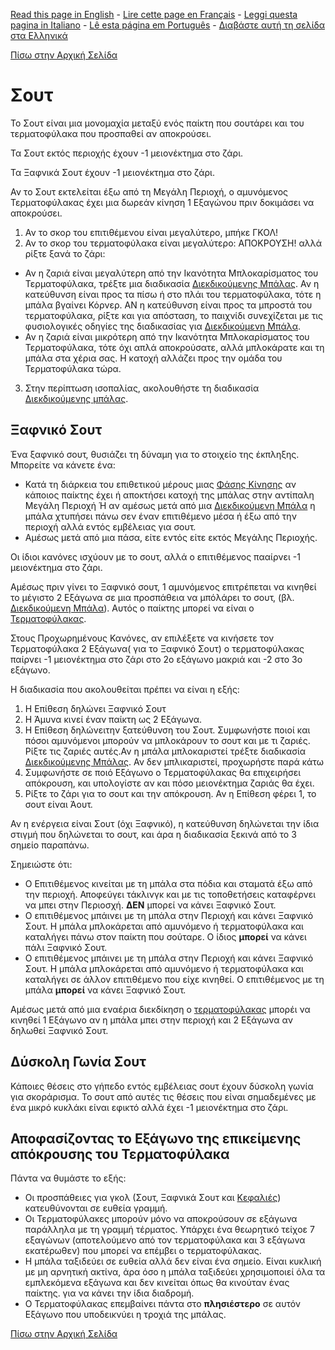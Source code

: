 [Read this page in English](https://counterattackgame.github.io/wiki/shooting) - [Lire cette page en Français](https://counterattackgame.github.io/wiki/fr/shooting) - [Leggi questa pagina in Italiano](https://counterattackgame.github.io/wiki/it/shooting) - [Lê esta página em Português](https://counterattackgame.github.io/wiki/pt/shooting) - [Διαβάστε αυτή τη σελίδα στα Ελληνικά](https://counterattackgame.github.io/wiki/gr/shooting)

[Πίσω στην Αρχική Σελίδα](https://counterattackgame.github.io/wiki/gr/index)
# Σουτ

Το Σουτ είναι μια μονομαχία μεταξύ ενός παίκτη που σουτάρει και του τερματοφύλακα που προσπαθεί αν αποκρούσει.

Τα Σουτ εκτός περιοχής έχουν -1 μειονέκτημα στο ζάρι.

Τα Ξαφνικά Σουτ έχουν -1 μειονέκτημα στο ζάρι.

Αν το Σουτ εκτελείται έξω από τη Μεγάλη Περιοχή, ο αμυνόμενος Τερματοφύλακας έχει μια δωρεάν κίνηση 1 Εξαγώνου πριν δοκιμάσει να αποκρούσει.

1. Αν το σκορ του επιτιθέμενου είναι μεγαλύτερο, μπήκε ΓΚΟΛ!
2. Αν το σκορ του τερματοφύλακα είναι μεγαλύτερο: ΑΠΟΚΡΟΥΣΗ! αλλά ρίξτε ξανά το ζάρι:

- Αν η ζαριά είναι μεγαλύτερη από την Ικανότητα Μπλοκαρίσματος του Τερματοφύλακα, τρέξτε μια διαδικασία [Διεκδικούμενης Μπάλας](https://counterattackgame.github.io/wiki/gr/loose_ball). Αν η κατεύθυνση είναι προς τα πίσω ή στο πλάι του τερματοφύλακα, τότε η μπάλα βγαίνει Κόρνερ. ΑΝ η κατεύθυνση είναι προς τα μπροστά του τερματοφύλακα, ρίξτε και για απόσταση, το παιχνίδι συνεχίζεται με τις φυσιολογικές οδηγίες της διαδικασίας για [Διεκδικούμενη Μπάλα](https://counterattackgame.github.io/wiki/gr/loose_ball).
- Αν η ζαριά είναι μικρότερη από την Ικανότητα Μπλοκαρίσματος του Τερματοφύλακα, τότε όχι απλά αποκρούσατε, αλλά μπλοκάρατε και τη μπάλα στα χέρια σας. Η κατοχή αλλάζει προς την ομάδα του Τερματοφύλακα τώρα.

3. Στην περίπτωση ισοπαλίας, ακολουθήστε τη διαδικασία [Διεκδικούμενης μπάλας](https://counterattackgame.github.io/wiki/gr/loose_ball).


## Ξαφνικό Σουτ

Ένα ξαφνικό σουτ, θυσιάζει τη δύναμη για το στοιχείο της έκπληξης. Μπορείτε να κάνετε ένα:

- Κατά τη διάρκεια του επιθετικού μέρους μιας [Φάσης Κίνησης](https://counterattackgame.github.io/wiki/gr/movement_phase) αν κάποιος παίκτης έχει ή αποκτήσει κατοχή της μπάλας στην αντίπαλη Μεγάλη Περιοχή Ή αν αμέσως μετά από μια [Διεκδικούμενη Μπάλα](https://counterattackgame.github.io/wiki/gr/loose_ball) η μπάλα χτυπήσει πάνω σεν έναν επιτιθέμενο μέσα ή έξω από την περιοχή αλλά εντός εμβέλειας για σουτ.
- Αμέσως μετά από μια πάσα, είτε εντός είτε εκτός Μεγάλης Περιοχής.

Οι ίδιοι κανόνες ισχύουν με το σουτ, αλλά ο επιτιθέμενος πααίρνει -1 μειονέκτημα στο ζάρι.

Αμέσως πριν γίνει το Ξαφνικό σουτ, 1 αμυνόμενος επιτρέπεται να κινηθεί το μέγιστο 2 Εξάγωνα σε μια προσπάθεια να μπόλάρει το σουτ, (βλ. [Διεκδικούμενη Μπάλα](https://counterattackgame.github.io/wiki/gr/loose_ball)). Αυτός ο παίκτης μπορεί να είναι ο [Τερματοφύλακας](https://counterattackgame.github.io/wiki/gr/goalkeeper).

Στους Προχωρημένους Κανόνες, αν επιλέξετε να κινήσετε τον Τερματοφύλακα 2 Εξάγωνα( για το Ξαφνικό Σουτ) ο τερματοφύλακας παίρνει -1 μειονέκτημα στο ζάρι στο 2ο εξάγωνο μακριά και -2 στο 3ο εξάγωνο.

Η διαδικασία που ακολουθείται πρέπει να είναι η εξής:

1. Η Επίθεση δηλώνει Ξαφνικό Σουτ
2. Η Άμυνα κινεί έναν παίκτη ως 2 Εξάγωνα.
3. Η Επίθεση δηλώνειτην ξατεύθυνση του Σουτ. Συμφωνήστε ποιοί και πόσοι αμυνόμενοι μπορούν να μπλοκάρουν το σουτ και με τι ζαριές. Ρίξτε τις ζαριές αυτές.Αν η μπάλα μπλοκαριστεί τρέξτε διαδικασία [Διεκδικούμενης Μπάλας](https://counterattackgame.github.io/wiki/gr/loose_ball). Αν δεν μπλικαριστεί, προχωρήστε παρά κάτω
4. Συμφωνήστε σε ποιό Εξάγωνο ο Τερματοφύλακας θα επιχειρήσει απόκρουση, και υπολογίστε αν και πόσο μειονέκτημα ζαριάς θα έχει.
5. Ρίξτε το ζάρι για το σουτ και την απόκρουση. Αν η Επίθεση φέρει 1, το σουτ είναι Άουτ.

Αν η ενέργεια είναι Σουτ (όχι Ξαφνικό), η κατεύθυνση δηλώνεται την ίδια στιγμή που δηλώνεται το σουτ, και άρα η διαδικασία ξεκινά από το 3 σημείο παραπάνω.

Σημειώστε ότι:

- Ο Επιτιθέμενος κινείται με τη μπάλα στα πόδια και σταματά έξω από την περιοχή. Αποφεύγει τάκλινγκ και με τις τοποθετήσεις καταφέρνει να μπει στην Περιοσχή. **ΔΕΝ** μπορεί να κάνει Ξαφνικό Σουτ.
- Ο επιτιθέμενος μπάινει με τη μπάλα στην Περιοχή και κάνει Ξαφνικό Σουτ. Η μπάλα μπλοκάρεται από αμυνόμενο ή τερματοφύλακα και καταλήγει πάνω στον παίκτη που σούταρε. Ο ίδιος **μπορεί** να κάνει πάλι Ξαφνικό Σουτ.
- Ο επιτιθέμενος μπάινει με τη μπάλα στην Περιοχή και κάνει Ξαφνικό Σουτ. Η μπάλα μπλοκάρεται από αμυνόμενο ή τερματοφύλακα και καταλήγει σε άλλον επιτιθέμενο που είχε κινηθεί. Ο επιτιθέμενος με τη μπάλα **μπορεί** να κάνει Ξαφνικό Σουτ.

Αμέσως μετά από μια εναέρια διεκδίκηση ο [τερματοφύλακας](https://counterattackgame.github.io/wiki/gr/goalkeeper) μπορέι να κινηθεί 1 Εξάγωνο αν η μπάλα μπει στην περιοχή και 2 Εξάγωνα αν δηλωθεί Ξαφνικό Σουτ.

## Δύσκολη Γωνία Σουτ

Κάποιες θέσεις στο γήπεδο εντός εμβέλειας σουτ έχουν δύσκολη γωνία για σκοράρισμα. Το σουτ από αυτές τις θέσεις που είναι σημαδεμένες με ένα μικρό κυκλάκι είναι εφικτό αλλά έχει -1 μειονέκτημα στο ζάρι.

## Αποφασίζοντας το Εξάγωνο της επικείμενης απόκρουσης του Τερματοφύλακα

Πάντα να θυμάστε το εξής:

- Οι προσπάθειες για γκολ (Σουτ, Ξαφνικά Σουτ και [Κεφαλιές](https://counterattackgame.github.io/wiki/gr/heading)) κατευθύνονται σε ευθεία γραμμή.
- Οι Τερματοφύλακες μπορούν μόνο να αποκρούσουν σε εξάγωνα παράλληλα με τη γραμμή τέρματος. Υπάρχει ένα θεωρητικό τείχοε 7 εξαγώνων (αποτελούμενο από τον τερματοφύλακα και 3 εξάγωνα εκατέρωθεν) που μπορεί να επέμβει ο τερματοφύλακας.
- Η μπάλα ταξιδεύει σε ευθεία αλλά δεν είναι ένα σημείο. Είναι κυκλική με μη αρνητική ακτίνα, άρα όσο η μπάλα ταξιδεύει χρησιμοποιεί όλα τα εμπλεκόμενα εξάγωνα και δεν κινείται όπως θα κινούταν ένας παίκτης. για να κάνει την ίδια διαδρομή.
- Ο Τερματοφύλακας επεμβαίνει πάντα στο **πλησιέστερο** σε αυτόν Εξάγωνο που υποδεικνύει η τροχιά της μπάλας.

[Πίσω στην Αρχική Σελίδα](https://counterattackgame.github.io/wiki/gr/index)